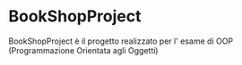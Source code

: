 # BookShopProject
BookShopProject è il progetto realizzato per l' esame di OOP (Programmazione Orientata agli Oggetti)
